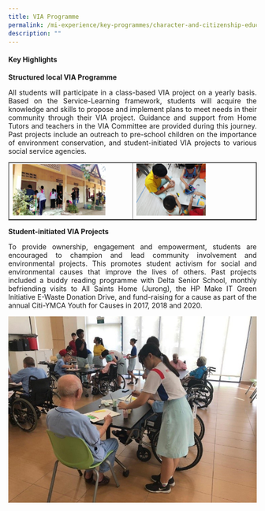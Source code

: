 ```yaml
---
title: VIA Programme
permalink: /mi-experience/key-programmes/character-and-citizenship-education/via-programme/
description: ""
---
```

<h4><strong>Key Highlights</strong></h4>

<strong>Structured local VIA Programme</strong>
<p style="text-align:justify;">All students will participate in a class-based VIA project on a yearly basis. Based on the Service-Learning framework, students will acquire the knowledge and skills to propose and implement plans to meet needs in their community through their VIA project. Guidance and support from Home Tutors and teachers in the VIA Committee are provided during this journey. Past projects include an outreach to pre-school children on the importance of environment conservation, and student-initiated VIA projects to various social service agencies.</p>
<table style="border-collapse: collapse; width: 100%;" border="1">
<tbody>
<tr>
<td style="width:50%;"><img style="width: 80%;" src="/images/via1.jpg" /></td>
<td style="width: 50%;"><img style="width: 60%;" src="/images/via2.png" /></td>
</tr>
</tbody>
</table>

<strong>Student-initiated VIA Projects</strong> 
<p style="text-align:justify;">To provide ownership, engagement and empowerment, students are encouraged to champion and lead community involvement and environmental projects. This promotes student activism for social and environmental causes that improve the lives of others. Past projects included a buddy reading programme with Delta Senior School, monthly befriending visits to All Saints Home (Jurong), the HP Make IT Green Initiative E-Waste Donation Drive, and fund-raising for a cause as part of the annual Citi-YMCA Youth for Causes in 2017, 2018 and 2020.</p>
<img style="width: %;" src="/images/via3.jpg" />